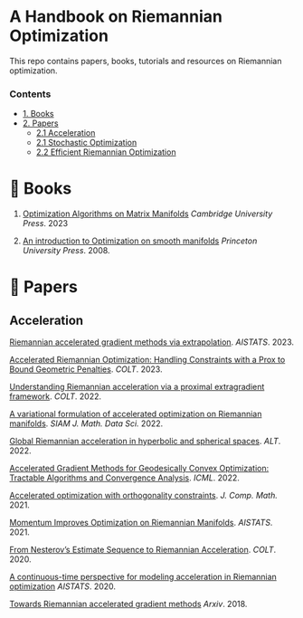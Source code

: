 # A Handbook on Riemannian Optimization
This repo contains papers, books, tutorials and resources on Riemannian optimization.


### Contents

* [1. Books](#Books)
* [2. Papers](#Papers)
  * [2.1 Acceleration](#Acceleration)
  * [2.1 Stochastic Optimization](#Stochastic-Optimization)
  * [2.2 Efficient Riemannian Optimization](#Efficient-Riemannian-Optimization)

# 📘 Books

1. [Optimization Algorithms on Matrix Manifolds](https://press.princeton.edu/absil?srsltid=AfmBOorlfmgaTCzFeGcEDw9mxNrVvWMaKhY578kDlMOKlYY9D-G9ar3n) *Cambridge University Press*. 2023

2. [An introduction to Optimization on smooth manifolds](https://www.nicolasboumal.net/book/) *Princeton University Press*. 2008.

# 📜 Papers

## Acceleration

[Riemannian accelerated gradient methods via extrapolation](https://proceedings.mlr.press/v206/han23a/han23a.pdf). *AISTATS*. 2023.

[Accelerated Riemannian Optimization: Handling Constraints with a Prox to Bound Geometric Penalties](https://proceedings.mlr.press/v195/martinez-rubio23a/martinez-rubio23a.pdf). *COLT*. 2023.

[Understanding Riemannian acceleration via a proximal extragradient framework](https://proceedings.mlr.press/v178/jin22a/jin22a.pdf). *COLT*. 2022.

[A variational formulation of accelerated optimization on Riemannian manifolds](https://epubs.siam.org/doi/abs/10.1137/21M1395648). *SIAM J. Math. Data Sci.* 2022.

[Global Riemannian acceleration in hyperbolic and spherical spaces](https://proceedings.mlr.press/v167/martinez-rubio22a/martinez-rubio22a.pdf). *ALT*. 2022.

[Accelerated Gradient Methods for Geodesically Convex Optimization: Tractable Algorithms and Convergence Analysis](https://proceedings.mlr.press/v162/kim22k/kim22k.pdf). *ICML*. 2022.

[Accelerated optimization with orthogonality constraints](https://www.global-sci.org/intro/article_detail.html?journal=undefined&article_id=18372). *J. Comp. Math.* 2021.

[Momentum Improves Optimization on Riemannian Manifolds](https://proceedings.mlr.press/v130/alimisis21a/alimisis21a.pdf). *AISTATS*. 2021.

[From Nesterov’s Estimate Sequence to Riemannian Acceleration](https://proceedings.mlr.press/v125/ahn20a/ahn20a.pdf). *COLT*. 2020. 

[A continuous-time perspective for modeling acceleration in Riemannian optimization](https://proceedings.mlr.press/v108/alimisis20a/alimisis20a.pdf) *AISTATS*. 2020.

[Towards Riemannian accelerated gradient methods](https://arxiv.org/pdf/1806.02812) *Arxiv*. 2018. 





